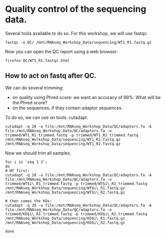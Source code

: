 # Quality control of the sequencing data.

Several tools available to do so. For this workshop, we will use fastqc.

```
fastqc -o QC/ /mnt/RNAseq_Workshop_Data/sequencing/WT1_R1.fastq.gz

```

Now you can open the QC report using a web browser:

```
firefox QC/WT1_R1.fastqc.html
```


## How to act on fastq after QC.

We can do several trimming:

  * on quality using Phred score: we want an accuracy of 99%. What will be the Phred score?
  * on the sequences, if they contain adaptor sequences.

To do so, we can use on tools: cutadapt.

```
cutadapt -q 20 -a file:/mnt/RNAseq_Workshop_Data/QC/adaptors.fa -A file:/mnt/RNAseq_Workshop_Data/QC/adaptors.fa -o trimmed/WT1_R1_trimmed.fastq -p trimmed/WT1_R2_trimmed.fastq /mnt/RNAseq_Workshop_Data/sequencing/WT1_R1.fastq.gz /mnt/RNAseq_Workshop_Data/sequencing/WT1_R2.fastq.gz

```

Now we should trim all samples.

```
for i in `seq 1 3`; 
do
# WT first:
cutadapt -q 20 -a file:/mnt/RNAseq_Workshop_Data/QC/adaptors.fa -A file:/mnt/RNAseq_Workshop_Data/QC/adaptors.fa -o trimmed/WT$i\_R1_trimmed.fastq -p trimmed/WT$i\_R2_trimmed.fastq /mnt/RNAseq_Workshop_Data/sequencing/WT$i\_R1.fastq.gz /mnt/RNAseq_Workshop_Data/sequencing/WT$i\_R2.fastq.gz

# then comes the KOs:
cutadapt -q 20 -a file:/mnt/RNAseq_Workshop_Data/QC/adaptors.fa -A file:/mnt/RNAseq_Workshop_Data/QC/adaptors.fa -o trimmed/KO$i\_R1_trimmed.fastq -p trimmed/KO$i\_R2_trimmed.fastq /mnt/RNAseq_Workshop_Data/sequencing/KO$i\_R1.fastq.gz /mnt/RNAseq_Workshop_Data/sequencing/KO$i\_R2.fastq.gz

done
```
